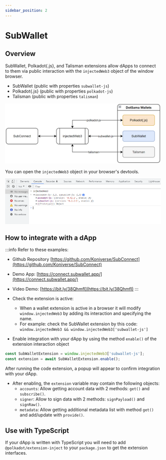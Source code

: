 ```yaml
---
sidebar_position: 2
---
```


# SubWallet

## Overview

SubWallet, Polkadot\{.js\}, and Talisman extensions allow dApps to connect to them via public interaction with the `injectedWeb3` object of the window browser.

- SubWallet (public with properties `subwallet-js`)
- Polkadot\{.js\} (public with properties `polkadot-js`)
- Talisman (public with properties `talisman`)

![20](img/20.png)

You can open the `injectedWeb3` object in your browser's devtools.

![21](img/21.png)

## How to integrate with a dApp

:::info
Refer to these examples:

- Github Repository [https://github.com/Koniverse/SubConnect](https://github.com/Koniverse/SubConnect)
- Demo App: [https://connect.subwallet.app/](https://connect.subwallet.app/)
- Video Demo: [https://bit.ly/38QhmfI](https://bit.ly/38QhmfI)
  :::

- Check the extension is active:
  - When a wallet extension is active in a browser it will modify `window.injectedWeb3` by adding its interaction and specifying the name.
  - For example: check the SubWallet extension by this code: `window.injectedWeb3 && window.injectedWeb3['subwallet-js']`
- Enable integration with your dApp by using the method `enable()` of the extension interaction object

```js
const SubWalletExtension = window.injectedWeb3['subwallet-js'];
const extension = await SubWalletExtension.enable();
```

After running the code extension, a popup will appear to confirm integration with your dApp.

- After enabling, the `extension` variable may contain the following objects:
  - `accounts`: Allow getting account data with 2 methods: `get()` and `subscribe()`.
  - `signer`: Allow to sign data with 2 methods: `signPayload()` and `signRaw()`.
  - `metadata`: Allow getting additional metadata list with method `get()` and add/update with `provide()`.

## Use with TypeScript

If your dApp is written with TypeScript you will need to add `@polkadot/extension-inject` to your `package.json` to get the extension interfaces.
